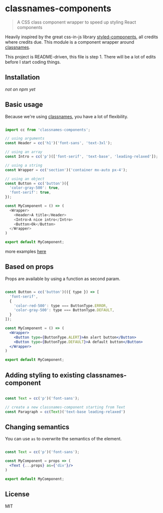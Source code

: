 # classnames-components

> A CSS class component wrapper to speed up styling React components

Heavily inspired by the great css-in-js library [styled-components](https://github.com/styled-components), all credits where credits due.
This module is a component wrapper around [classnames](https://github.com/JedWatson/classnames).

This project is README-driven, this file is step 1. There will be a lot of edits before I start coding things.

## Installation

*not on npm yet*

## Basic usage

Because we're using [classnames](https://github.com/JedWatson/classnames), you have a lot of flexibility.

```js

import cc from 'classnames-components';

// using arguments
const Header = cc('h1')('font-sans', 'text-3xl');

// using an array
const Intro = cc('p')(['font-serif', 'text-base', 'leading-relaxed']);

// using a string
const Wrapper = cc('section')('container mx-auto px-4');

// using an object
const Button = cc('button')({
  'color-gray-500': true,
  'font-serif': true,
});

const MyComponent = () => (
  <Wrapper>
    <Header>A title</Header>
    <Intro>A nice intro</Intro>
    <Button>Ok</Button>
  </Wrapper>
)

export default MyComponent;

```

more examples [here](https://github.com/JedWatson/classnames#usage)

## Based on props

Props are available by using a function as second param.

```jsx

const Button = cc('button')(({ type }) => [
  'font-serif',
  {
    'color-red-500': type === ButtonType.ERROR,
    'color-gray-500': type === ButtonType.DEFAULT,
  }
]);

const MyComponent = () => (
  <Wrapper>
    <Button type={ButtonType.ALERT}>An alert button</Button>
    <Button type={ButtonType.DEFAULT}>A default button</Button>
  </Wrapper>
)

export default MyComponent;

```

## Adding styling to existing classnames-component

```jsx

const Text = cc('p')('font-sans');

// create a new classnames-component starting from Text
const Paragraph = cc(Text)('text-base leading-relaxed')

```

## Changing semantics

You can use `as` to overwrite the semantics of the element.

```jsx

const Text = cc('p')('font-sans');

const MyComponent = props => (
  <Text {...props} as={'div'}/>
)

export default MyComponent;

```


## License

MIT